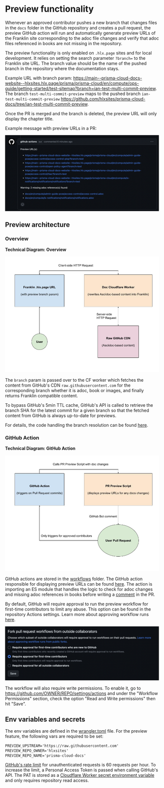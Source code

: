 # Preview functionality

Whenever an approved contributor pushes a new branch that changes files in the `docs` folder in the GitHub repository 
and creates a pull request, the preview GitHub action will run and automatically generate preview URLs of the Franklin 
site corresponding to the adoc file changes and verify that adoc files referenced in books are not missing in the 
repository.

The preview functionality is only enabled on `.hlx.page` sites and for local development. It relies on setting the 
search parameter `?branch=` to the Franklin site URL. The branch value should be the name of the pushed branch in the 
repository where the documentation stays.

Example URL with branch param: https://main--prisma-cloud-docs-website--hlxsites.hlx.page/prisma/prisma-cloud/en/compute/ops-guide/getting-started/test-sitemap?branch=ian-test-multi-commit-preview.
The branch `test-multi-commit-preview` maps to the pushed branch `ian-test-multi-commit-preview` https://github.com/hlxsites/prisma-cloud-docs/tree/ian-test-multi-commit-preview.

Once the PR is merged and the branch is deleted, the preview URL will only display the chapter title.

Example message with preview URLs in a PR:

![preview comment](assets/preview_comment.png)

## Preview architecture

### Overview 

**Technical Diagram: Overview**

![tech diagram overview](assets/tech_diagram_overview.jpg)

The `branch` param is passed over to the CF worker which fetches the content from GitHub's CDN 
`raw.githubusercontent.com` for the corresponding branch whether it is adoc, book or images, and finally 
returns Franklin compatible content.

To bypass GitHub's 5min TTL cache, GitHub's API is called to retrieve the branch SHA for the latest commit for a given
branch so that the fetched content from GitHub is always up-to-date for previews.

For details, the code handling the branch resolution can be found [here](https://github.com/hlxsites/prisma-cloud-docs/blob/main/worker/src/routes/docs.ts#L60-L80).

### GitHub Action

**Technical Diagram: GitHub Action**

![tech diagram github action](assets/tech_diagram_gh_action.jpg)

GitHub actions are stored in the [workflows](../.github/workflows) folder. The GitHub action responsible for displaying
preview URLs can be found [here](../.github/workflows/preview.yaml). The action is importing an ES module that 
handles the logic to check for adoc changes and missing adoc references in books before writing a 
[comment](../bin/preview-changes.js) in the PR.

By default, GitHub will require approval to run the preview workflow for first-time contributors to limit any 
abuse. This option can be found in the repository Actions settings. Learn more about approving 
workflow runs [here](https://docs.github.com/en/actions/managing-workflow-runs/approving-workflow-runs-from-public-forks).

![github action settings](assets/gh_action_settings.png)

The workflow will also require write permissions. To enable it, go to https://github.com/OWNER/REPO/settings/actions and under the "Workflow Permissions" section, check the option "Read and Write permissions" then hit "Save".

## Env variables and secrets

The env variables are defined in the [wrangler.toml](../wrangler.toml) file. For the preview feature, the following vars
are required to be set: 

```
PREVIEW_UPSTREAM='https://raw.githubusercontent.com'
PREVIEW_REPO_OWNER='hlxsites'
PREVIEW_REPO_NAME='prisma-cloud-docs'
```

[GitHub's rate limit](https://docs.github.com/en/rest/overview/resources-in-the-rest-api?apiVersion=2022-11-28#rate-limiting) 
for unauthenticated requests is 60 requests per hour. To increase the limit, a Personal Access Token is passed when
calling GitHub's API. The PAT is stored as a [Cloudflare Worker secret environment variable](https://developers.cloudflare.com/workers/platform/environment-variables/#add-secrets-to-your-project) 
and only requires repository read access.












